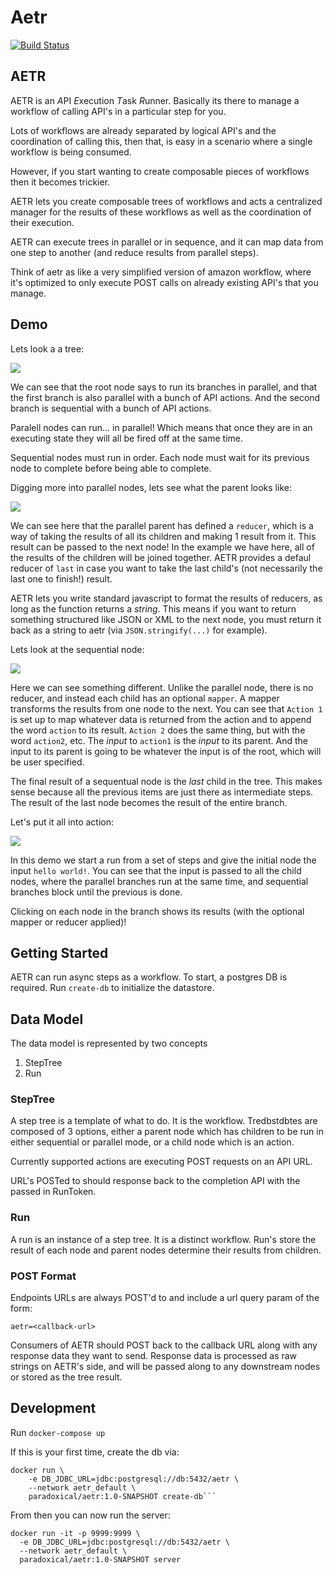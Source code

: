 Aetr
===

[![Build Status](https://travis-ci.org/paradoxical-io/aetr.svg?branch=master)](https://travis-ci.org/paradoxical-io/aetr)

AETR
---

AETR is an *A*PI *E*xecution *T*ask *R*unner.  Basically its there to manage a workflow of calling API's in a particular step for you.

Lots of workflows are already separated by logical API's and the coordination of calling this, then that, is easy in a scenario where a single workflow is being consumed.

However, if you start wanting to create composable pieces of workflows then it becomes trickier.

AETR lets you create composable trees of workflows and acts a centralized manager for the results of these workflows as well as the coordination of their execution.

AETR can execute trees in parallel or in sequence, and it can map data from one step to another (and reduce results from parallel steps).

Think of aetr as like a very simplified version of amazon workflow, where it's optimized to only execute POST calls on already existing API's that you manage.


Demo
--
Lets look a a tree:

![](./wiki:img/root_tree_1.png)

We can see that the root node says to run its branches in parallel, and that the first branch is also parallel with a bunch of API actions. And the second branch is sequential with a bunch of API actions.

Paralell nodes can run... in parallel! Which means that once they are in an executing state they will all be fired off at the same time. 

Sequential nodes must run in order. Each node must wait for its previous node to complete before being able to complete.

Digging more into parallel nodes, lets see what the parent looks like:

![](./wiki:img/parallel_parent.png)

We can see here that the parallel parent has defined a `reducer`, which is a way of taking the results of all its children and making 1 result from it.  This result can be passed to the next node! In the example we have here, all of the results of the children will be joined together.  AETR provides a defaul reducer of `last` in case you want to take the last child's (not necessarily the last one to finish!) result.

AETR lets you write standard javascript to format the results of reducers, as long as the function returns a _string_. This means if you want to return something structured like JSON or XML to the next node, you must return it back as a string to aetr (via `JSON.stringify(...)` for example).

Lets look at the sequential node:

![](./wiki:img/sequential_parent.png)

Here we can see something different. Unlike the parallel node, there is no reducer, and instead each child has an optional `mapper`. A mapper transforms the results from one node to the next.  You can see that `Action 1` is set up to map whatever data is returned from the action and to append the word `action` to its result. `Action 2` does the same thing, but with the word `action2`, etc.  The _input_ to `action1` is the _input_ to its parent. And the input to its parent is going to be whatever the input is of the root, which will be user specified. 

The final result of a sequentual node is the _last_ child in the tree.  This makes sense because all the previous items are just there as intermediate steps. The result of the last node becomes the result of the entire branch.

Let's put it all into action:

![](./wiki:img/demo.gif)

In this demo we start a run from a set of steps and give the initial node the input `hello world!`. You can see that the input is passed to all the child nodes, where the parallel branches run at the same time, and sequential branches block until the previous is done.

Clicking on each node in the branch shows its results (with the optional mapper or reducer applied)!

Getting Started
---

AETR can run async steps as a workflow.  To start, a postgres DB is required. Run `create-db` to initialize the datastore.

## Data Model
The data model is represented by two concepts

1. StepTree
2. Run

### StepTree

A step tree is a template of what to do. It is the workflow.  Tredbstdbtes are composed of 3 options, either a parent node which has children to be run in 
either sequential or parallel mode, or a child node which is an action.

Currently supported actions are executing POST requests on an API URL.  

URL's POSTed to should response back to the completion API with the passed in RunToken.

### Run

A run is an instance of a step tree. It is a distinct workflow.  Run's store the result of each node and parent nodes determine their results 
from children.

### POST Format

Endpoints URLs are always POST'd to and include a url query param of the form:

`aetr=<callback-url>`

Consumers of AETR should POST back to the callback URL along with any response data they want to send. Response data is processed as raw strings on AETR's side, and will be passed along to any downstream nodes or stored as the tree result.

Development
---

Run `docker-compose up`

If this is your first time, create the db via:

```
docker run \
    -e DB_JDBC_URL=jdbc:postgresql://db:5432/aetr \
    --network aetr_default \
    paradoxical/aetr:1.0-SNAPSHOT create-db```

```

From then you can now run the server:

```
docker run -it -p 9999:9999 \
  -e DB_JDBC_URL=jdbc:postgresql://db:5432/aetr \
  --network aetr_default \
  paradoxical/aetr:1.0-SNAPSHOT server
```

